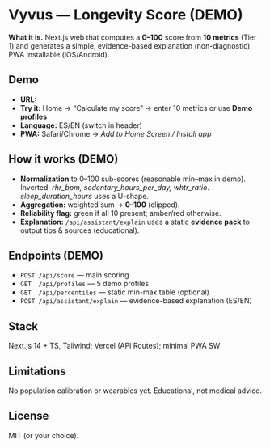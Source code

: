 # Vyvus — Longevity Score (DEMO)

**What it is.** Next.js web that computes a **0–100** score from **10 metrics** (Tier 1) and generates a simple, evidence-based explanation (non-diagnostic). PWA installable (iOS/Android).

## Demo
- **URL:** <YOUR-VERCEL-URL>
- **Try it:** Home → “Calculate my score” → enter 10 metrics or use **Demo profiles**
- **Language:** ES/EN (switch in header)
- **PWA:** Safari/Chrome → *Add to Home Screen / Install app*

## How it works (DEMO)
- **Normalization** to 0–100 sub-scores (reasonable min–max in demo).  
  Inverted: *rhr_bpm, sedentary_hours_per_day, whtr_ratio*.  
  *sleep_duration_hours* uses a U-shape.
- **Aggregation:** weighted sum → **0–100** (clipped).
- **Reliability flag:** green if all 10 present; amber/red otherwise.
- **Explanation:** `/api/assistant/explain` uses a static **evidence pack** to output tips & sources (educational).

## Endpoints (DEMO)
- `POST /api/score` — main scoring
- `GET  /api/profiles` — 5 demo profiles
- `GET  /api/percentiles` — static min-max table (optional)
- `POST /api/assistant/explain` — evidence-based explanation (ES/EN)

## Stack
Next.js 14 + TS, Tailwind; Vercel (API Routes); minimal PWA SW

## Limitations
No population calibration or wearables yet. Educational, not medical advice.

## License
MIT (or your choice).
